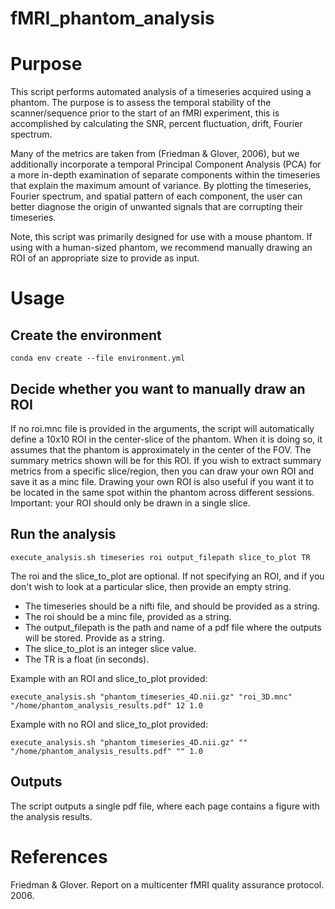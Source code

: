# fMRI_phantom_analysis
# **Purpose**
This script performs automated analysis of a timeseries acquired using a phantom. The purpose is to assess the temporal stability of the scanner/sequence prior to the start of an fMRI experiment, this is accomplished by calculating the SNR, percent fluctuation, drift, Fourier spectrum.

 Many of the metrics are taken from (Friedman & Glover, 2006), but we additionally incorporate a temporal Principal Component Analysis (PCA) for a more in-depth examination of separate components within the timeseries that explain the maximum amount of variance. By plotting the timeseries, Fourier spectrum, and spatial pattern of each component, the user can better diagnose the origin of unwanted signals that are corrupting their timeseries.

 Note, this script was primarily designed for use with a mouse phantom. If using with a human-sized phantom, we recommend manually drawing an ROI of an appropriate size to provide as input.

# **Usage** 

## Create the environment
`conda env create --file environment.yml`

## Decide whether you want to manually draw an ROI
If no roi.mnc file is provided in the arguments, the script will automatically define a 10x10 ROI in the center-slice of the phantom. When it is doing so, it assumes that the phantom is approximately in the center of the FOV. The summary metrics shown will be for this ROI. If you wish to extract summary metrics from a specific slice/region, then you can draw your own ROI and save it as a minc file. Drawing your own ROI is also useful if you want it to be located in the same spot within the phantom across different sessions. Important: your ROI should only be drawn in a single slice.

## Run the analysis
`execute_analysis.sh timeseries roi output_filepath slice_to_plot TR `

The roi and the slice_to_plot are optional. If not specifying an ROI, and if you don't wish to look at a particular slice, then provide an empty string. 
* The timeseries should be a nifti file, and should be provided as a string. 
* The roi should be a minc file, provided as a string. 
* The output_filepath is the path and name of a pdf file where the outputs will be stored. Provide as a string.
* The slice_to_plot is an integer slice value. 
* The TR is a float (in seconds). 

Example with an ROI and slice_to_plot provided:

`execute_analysis.sh "phantom_timeseries_4D.nii.gz" "roi_3D.mnc" "/home/phantom_analysis_results.pdf" 12 1.0`

Example with no ROI and slice_to_plot provided:

`execute_analysis.sh "phantom_timeseries_4D.nii.gz" "" "/home/phantom_analysis_results.pdf" "" 1.0`

## Outputs
The script outputs a single pdf file, where each page contains a figure with the analysis results.

# **References**
Friedman & Glover. Report on a multicenter fMRI quality assurance protocol. 2006.
